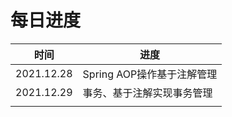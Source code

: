 # 每日进度

| 时间       | 进度                       |
| ---------- | -------------------------- |
| 2021.12.28 | Spring AOP操作基于注解管理 |
| 2021.12.29 | 事务、基于注解实现事务管理 |
|            |                            |

